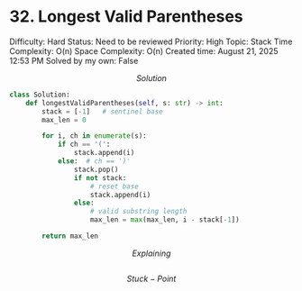 # 32. Longest Valid Parentheses

Difficulty: Hard
Status: Need to be reviewed
Priority: High
Topic: Stack
Time Complexity: O(n)
Space Complexity: O(n)
Created time: August 21, 2025 12:53 PM
Solved by my own: False

$$
Solution
$$

```python
class Solution:
    def longestValidParentheses(self, s: str) -> int:
        stack = [-1]   # sentinel base
        max_len = 0

        for i, ch in enumerate(s):
            if ch == '(':
                stack.append(i)
            else:  # ch == ')'
                stack.pop()
                if not stack:
                    # reset base
                    stack.append(i)
                else:
                    # valid substring length
                    max_len = max(max_len, i - stack[-1])

        return max_len
```

$$
Explaining
$$

```

```

$$
Stuck-Point
$$

```

```